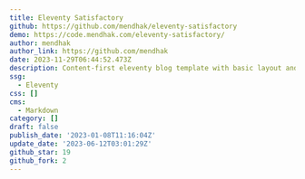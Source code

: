 ```yaml
---
title: Eleventy Satisfactory
github: https://github.com/mendhak/eleventy-satisfactory
demo: https://code.mendhak.com/eleventy-satisfactory/
author: mendhak
author_link: https://github.com/mendhak
date: 2023-11-29T06:44:52.473Z
description: Content-first eleventy blog template with basic layout and various features
ssg:
  - Eleventy
css: []
cms:
  - Markdown
category: []
draft: false
publish_date: '2023-01-08T11:16:04Z'
update_date: '2023-06-12T03:01:29Z'
github_star: 19
github_fork: 2
---
```

